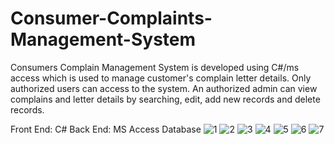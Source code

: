 # Consumer-Complaints-Management-System
Consumers Complain Management System is developed using C#/ms access which is used to manage customer's complain letter details.
Only authorized users can access to the system. 
An authorized admin can view complains and letter details by searching, edit, add new records and delete records. 

Front End: C#
Back End: MS Access Database
![1](https://user-images.githubusercontent.com/49120359/94368847-13e1e380-0104-11eb-9835-f6d9df6e3000.PNG)
![2](https://user-images.githubusercontent.com/49120359/94368854-20663c00-0104-11eb-893d-db248af58c05.PNG)
![3](https://user-images.githubusercontent.com/49120359/94368859-25c38680-0104-11eb-876f-d20e6eb713a6.PNG)
![4](https://user-images.githubusercontent.com/49120359/94368863-29570d80-0104-11eb-99df-49ea26809e1f.PNG)
![5](https://user-images.githubusercontent.com/49120359/94368900-599eac00-0104-11eb-815d-701a06edf5dd.PNG)
![6](https://user-images.githubusercontent.com/49120359/94368992-d598f400-0104-11eb-8d5d-9ad1c56a1188.PNG)
![7](https://user-images.githubusercontent.com/49120359/94368996-d9c51180-0104-11eb-8371-e848333f7a0a.PNG)

